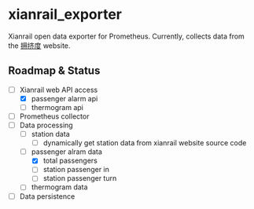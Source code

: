 # xianrail_exporter

Xianrail open data exporter for Prometheus. Currently, collects data from
the [拥挤度](https://www.xianrail.com/static/xianApp/index.html) website.

## Roadmap & Status

- [ ] Xianrail web API access
    - [x] passenger alarm api
    - [ ] thermogram api
- [ ] Prometheus collector
- [ ] Data processing
    - [ ] station data
      - [ ] dynamically get station data from xianrail website source code
    - [ ] passenger alram data
        - [x] total passengers
        - [ ] station passenger in
        - [ ] station passenger turn
    - [ ] thermogram data
- [ ] Data persistence